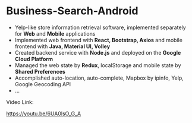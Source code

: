 # Business-Search-Android

- Yelp-like store information retrieval software, implemented separately for **Web** and **Mobile**     applications
- Implemented web frontend with **React, Bootstrap, Axios** and mobile frontend with **Java, Material UI, Volley**
- Created backend service with **Node.js** and deployed on the **Google Cloud Platform**
- Managed the web state by **Redux**, localStorage and mobile state by **Shared Preferences**
- Accomplished auto-location, auto-complete, Mapbox by ipinfo, Yelp, Google Geocoding API
- ...



Video Link:

https://youtu.be/6UA0lsO_G_A

